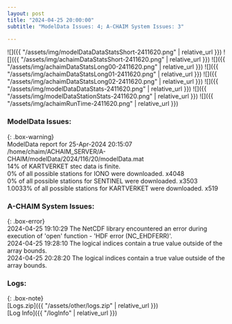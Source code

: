 ```yaml
---
layout: post
title: "2024-04-25 20:00:00"
subtitle: "ModelData Issues: 4; A-CHAIM System Issues: 3"

---
```


![]({{ "/assets/img/modelDataDataStatsShort-2411620.png" | relative_url }})
![]({{ "/assets/img/achaimDataStatsShort-2411620.png" | relative_url }})
![]({{ "/assets/img/achaimDataStatsLong00-2411620.png" | relative_url }})
![]({{ "/assets/img/achaimDataStatsLong01-2411620.png" | relative_url }})
![]({{ "/assets/img/achaimDataStatsLong02-2411620.png" | relative_url }})
![]({{ "/assets/img/modelDataDataStats-2411620.png" | relative_url }})
![]({{ "/assets/img/modelDataStationStats-2411620.png" | relative_url }})
![]({{ "/assets/img/achaimRunTime-2411620.png" | relative_url }})


### ModelData Issues:  
  
{: .box-warning}  
 ModelData report for 25-Apr-2024 20:15:07   
 /home/chaim/ACHAIM_SERVER/A-CHAIM/modelData/2024/116/20/modelData.mat   
 14% of KARTVERKET stec data is finite.   
 0% of all possible stations for IONO were downloaded. x4048   
 0% of all possible stations for SENTINEL were downloaded. x3503   
 1.0033% of all possible stations for KARTVERKET were downloaded. x519   
  
### A-CHAIM System Issues:  
  
{: .box-error}  
2024-04-25 19:10:29 The NetCDF library encountered an error during execution of 'open' function - 'HDF error (NC_EHDFERR)'.  
2024-04-25 19:28:10 The logical indices contain a true value outside of the array bounds.  
2024-04-25 20:28:20 The logical indices contain a true value outside of the array bounds.  

### Logs:  
  
{: .box-note}  
[Logs.zip]({{ "/assets/other/logs.zip" | relative_url }})  
[Log Info]({{ "/logInfo" | relative_url }})  
